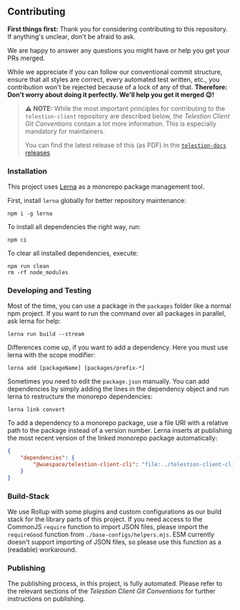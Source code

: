 ## Contributing

**First things first:** Thank you for considering contributing to this repository. If anything's unclear, don't be afraid to ask.

We are happy to answer any questions you might have or help you get your PRs merged.

While we appreciate if you can follow our conventional commit structure, ensure that all styles are correct, every automated test written, etc., you contribution won't be rejected because of a lock of any of that. **Therefore: Don't worry about doing it perfectly. We'll help you get it merged 😉!**

> **⚠ NOTE:** While the most important principles for contributing to the `telestion-client` repository are described below, the _Telestion Client Git Conventions_ contain a lot more information. This is especially mandatory for maintainers.
>
> You can find the latest release of this (as PDF) in the [`telestion-docs` releases](https://github.com/wuespace/telestion-docs/releases/latest)

### Installation

This project uses [Lerna](https://lerna.js.org/) as a monorepo package management tool.

First, install `lerna` globally for better repository maintenance:

```shell
npm i -g lerna
```

To install all dependencies the right way, run:

```shell
npm ci
```

To clear all installed dependencies, execute:

```shell
npm run clean
rm -rf node_modules
```

### Developing and Testing

Most of the time, you can use a package in the `packages` folder like a normal npm project.
If you want to run the command over all packages in parallel, ask lerna for help:

```shell
lerna run build --stream
```

Differences come up, if you want to add a dependency.
Here you must use lerna with the scope modifier:

```shell
lerna add [packageName] [packages/prefix-*]
```

Sometimes you need to edit the `package.json` manually.
You can add dependencies by simply adding the lines in the dependency object
and run lerna to restructure the monorepo dependencies:

```shell
lerna link convert
```

To add a dependency to a monorepo package,
use a file URI with a relative path to the package instead of a version number.
Lerna inserts at publishing the most recent version of the linked monorepo package automatically:

```json
{
	"dependencies": {
		"@wuespace/telestion-client-cli": "file:../telestion-client-cli"
	}
}
```

### Build-Stack

We use Rollup with some plugins and custom configurations as our build stack for the library parts of this project.
If you need access to the CommonJS `require` function to import JSON files,
please import the `requireGood` function from `./base-configs/helpers.mjs`.
ESM currently doesn't support importing of JSON files, so please use this function as a (readable) workaround.

### Publishing

The publishing process, in this project, is fully automated. Please refer to the relevant sections of the _Telestion Client Git Conventions_ for further instructions on publishing.
